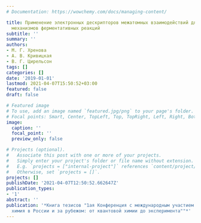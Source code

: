 ```yaml
---
# Documentation: https://wowchemy.com/docs/managing-content/

title: Применение электронных дескрипторов межатомных взаимодействий для детализации
  механизмов ферментативных реакций
subtitle: ''
summary: ''
authors:
- М. Г. Хренова
- А. В. Кривицкая
- В. Г. Цирельсон
tags: []
categories: []
date: '2019-01-01'
lastmod: 2021-04-07T15:50:52+03:00
featured: false
draft: false

# Featured image
# To use, add an image named `featured.jpg/png` to your page's folder.
# Focal points: Smart, Center, TopLeft, Top, TopRight, Left, Right, BottomLeft, Bottom, BottomRight.
image:
  caption: ''
  focal_point: ''
  preview_only: false

# Projects (optional).
#   Associate this post with one or more of your projects.
#   Simply enter your project's folder or file name without extension.
#   E.g. `projects = ["internal-project"]` references `content/project/deep-learning/index.md`.
#   Otherwise, set `projects = []`.
projects: []
publishDate: '2021-04-07T12:50:52.662647Z'
publication_types:
- '1'
abstract: ''
publication: '*Книга тезисов "1ая Конференция с международным участием "Физическая
  химия в России и за рубежом: от квантовой химии до эксперимента""*'
---
```

